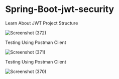 # Spring-Boot-jwt-security
Learn About JWT
Project Structure

![Screenshot (372)](https://github.com/Muserjb/Spring-Boot-jwt-security/assets/106866811/db285614-2667-48e7-a8e0-fd66d7dbd8fd)

Testing Using Postman Client

![Screenshot (371)](https://github.com/Muserjb/Spring-Boot-jwt-security/assets/106866811/af0ad6c9-fab9-4f61-b067-401979851f7f)


Testing Using Postman Client

![Screenshot (370)](https://github.com/Muserjb/Spring-Boot-jwt-security/assets/106866811/8ca480d9-daf3-4f76-b9d6-68ba70aa980a)
